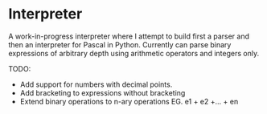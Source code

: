 # Interpreter
A work-in-progress interpreter where I attempt to build first a parser and then an interpreter for Pascal in Python.
Currently can parse binary expressions of arbitrary depth using arithmetic operators and integers only.

TODO:
* Add support for numbers with decimal points.
* Add bracketing to expressions without bracketing
* Extend binary operations to n-ary operations  EG. e1 + e2 +... + en
